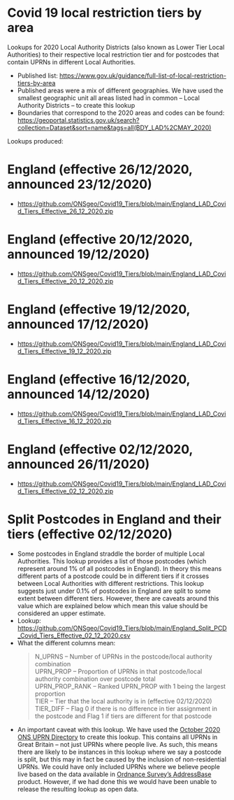 # Covid 19 local restriction tiers by area


Lookups for 2020 Local Authority Districts (also known as Lower Tier Local Authorities) to their respective local restriction tier and for postcodes that contain UPRNs in different Local Authorities.

- Published list: https://www.gov.uk/guidance/full-list-of-local-restriction-tiers-by-area
- Published areas were a mix of different geographies. We have used the smallest geographic unit all areas listed had in common – Local Authority Districts – to create this lookup
- Boundaries that correspond to the 2020 areas and codes can be found: https://geoportal.statistics.gov.uk/search?collection=Dataset&sort=name&tags=all(BDY_LAD%2CMAY_2020)

Lookups produced:
# England (effective 26/12/2020, announced 23/12/2020)
- https://github.com/ONSgeo/Covid19_Tiers/blob/main/England_LAD_Covid_Tiers_Effective_26_12_2020.zip
# England (effective 20/12/2020, announced 19/12/2020)
- https://github.com/ONSgeo/Covid19_Tiers/blob/main/England_LAD_Covid_Tiers_Effective_20_12_2020.zip
# England (effective 19/12/2020, announced 17/12/2020)
- https://github.com/ONSgeo/Covid19_Tiers/blob/main/England_LAD_Covid_Tiers_Effective_19_12_2020.zip
# England (effective 16/12/2020, announced 14/12/2020)
- https://github.com/ONSgeo/Covid19_Tiers/blob/main/England_LAD_Covid_Tiers_Effective_16_12_2020.zip
# England (effective 02/12/2020, announced 26/11/2020)
- https://github.com/ONSgeo/Covid19_Tiers/blob/main/England_LAD_Covid_Tiers_Effective_02_12_2020.zip


# Split Postcodes in England and their tiers (effective 02/12/2020)
-	Some postcodes in England straddle the border of multiple Local Authorities. This lookup provides a list of those postcodes (which represent around 1% of all postcodes in England). In theory this means different parts of a postcode could be in different tiers if it crosses between Local Authorities with different restrictions. This lookup suggests just under 0.1% of postcodes in England are split to some extent between different tiers. However, there are caveats around this value which are explained below which mean this value should be considered an upper estimate. 
- Lookup: https://github.com/ONSgeo/Covid19_Tiers/blob/main/England_Split_PCD_Covid_Tiers_Effective_02_12_2020.csv
- What the different columns mean:
  > N_UPRNS – Number of UPRNs in the postcode/local authority combination </br>
  > UPRN_PROP – Proportion of UPRNs in that postcode/local authority combination over postcode total </br>
  > UPRN_PROP_RANK – Ranked UPRN_PROP  with 1 being the largest proportion </br>
  > TIER – Tier that the local authority is in (effective 02/12/2020) </br>
  > TIER_DIFF – Flag 0 if there is no difference in tier assignment in the postcode and Flag 1 if tiers are different for that postcode
- An important caveat with this lookup. We have used the <a href="https://geoportal.statistics.gov.uk/datasets/ons-uprn-directory-october-2020">October 2020 ONS UPRN Directory</a> to create this lookup. This contains all UPRNs in Great Britain – not just UPRNs where people live. As such, this means there are likely to be instances in this lookup where we say a postcode is split, but this may in fact be caused by the inclusion of non-residential UPRNs. We could have only included UPRNs where we believe people live based on the data available in <a href="https://www.ordnancesurvey.co.uk/business-government/products/addressbase">Ordnance Survey’s AddressBase</a> product. However, if we had done this we would have been unable to release the resulting lookup as open data.
